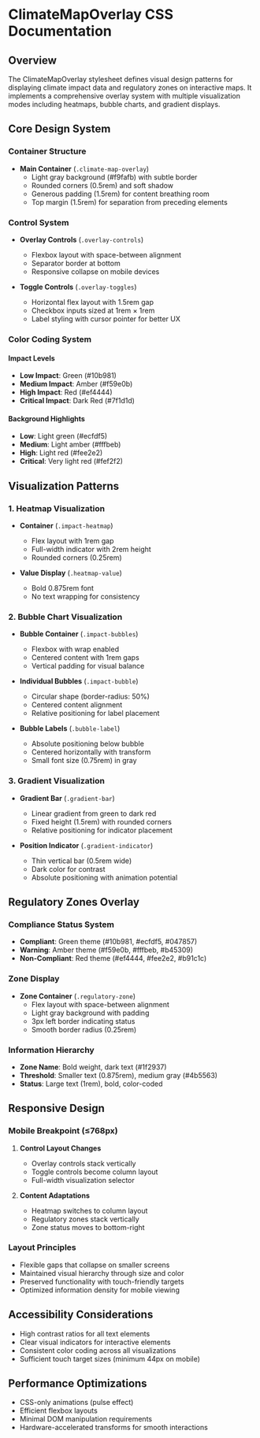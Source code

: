 # ClimateMapOverlay CSS Documentation

## Overview
The ClimateMapOverlay stylesheet defines visual design patterns for displaying climate impact data and regulatory zones on interactive maps. It implements a comprehensive overlay system with multiple visualization modes including heatmaps, bubble charts, and gradient displays.

## Core Design System

### Container Structure
- **Main Container** (`.climate-map-overlay`)
  - Light gray background (#f9fafb) with subtle border
  - Rounded corners (0.5rem) and soft shadow
  - Generous padding (1.5rem) for content breathing room
  - Top margin (1.5rem) for separation from preceding elements

### Control System
- **Overlay Controls** (`.overlay-controls`)
  - Flexbox layout with space-between alignment
  - Separator border at bottom
  - Responsive collapse on mobile devices
  
- **Toggle Controls** (`.overlay-toggles`)
  - Horizontal flex layout with 1.5rem gap
  - Checkbox inputs sized at 1rem × 1rem
  - Label styling with cursor pointer for better UX

### Color Coding System

#### Impact Levels
- **Low Impact**: Green (#10b981)
- **Medium Impact**: Amber (#f59e0b)
- **High Impact**: Red (#ef4444)
- **Critical Impact**: Dark Red (#7f1d1d)

#### Background Highlights
- **Low**: Light green (#ecfdf5)
- **Medium**: Light amber (#fffbeb)
- **High**: Light red (#fee2e2)
- **Critical**: Very light red (#fef2f2)

## Visualization Patterns

### 1. Heatmap Visualization
- **Container** (`.impact-heatmap`)
  - Flex layout with 1rem gap
  - Full-width indicator with 2rem height
  - Rounded corners (0.25rem)
  
- **Value Display** (`.heatmap-value`)
  - Bold 0.875rem font
  - No text wrapping for consistency

### 2. Bubble Chart Visualization
- **Bubble Container** (`.impact-bubbles`)
  - Flexbox with wrap enabled
  - Centered content with 1rem gaps
  - Vertical padding for visual balance
  
- **Individual Bubbles** (`.impact-bubble`)
  - Circular shape (border-radius: 50%)
  - Centered content alignment
  - Relative positioning for label placement
  
- **Bubble Labels** (`.bubble-label`)
  - Absolute positioning below bubble
  - Centered horizontally with transform
  - Small font size (0.75rem) in gray

### 3. Gradient Visualization
- **Gradient Bar** (`.gradient-bar`)
  - Linear gradient from green to dark red
  - Fixed height (1.5rem) with rounded corners
  - Relative positioning for indicator placement
  
- **Position Indicator** (`.gradient-indicator`)
  - Thin vertical bar (0.5rem wide)
  - Dark color for contrast
  - Absolute positioning with animation potential

## Regulatory Zones Overlay

### Compliance Status System
- **Compliant**: Green theme (#10b981, #ecfdf5, #047857)
- **Warning**: Amber theme (#f59e0b, #fffbeb, #b45309)
- **Non-Compliant**: Red theme (#ef4444, #fee2e2, #b91c1c)

### Zone Display
- **Zone Container** (`.regulatory-zone`)
  - Flex layout with space-between alignment
  - Light gray background with padding
  - 3px left border indicating status
  - Smooth border radius (0.25rem)

### Information Hierarchy
- **Zone Name**: Bold weight, dark text (#1f2937)
- **Threshold**: Smaller text (0.875rem), medium gray (#4b5563)
- **Status**: Large text (1rem), bold, color-coded

## Responsive Design

### Mobile Breakpoint (≤768px)
1. **Control Layout Changes**
   - Overlay controls stack vertically
   - Toggle controls become column layout
   - Full-width visualization selector

2. **Content Adaptations**
   - Heatmap switches to column layout
   - Regulatory zones stack vertically
   - Zone status moves to bottom-right

### Layout Principles
- Flexible gaps that collapse on smaller screens
- Maintained visual hierarchy through size and color
- Preserved functionality with touch-friendly targets
- Optimized information density for mobile viewing

## Accessibility Considerations
- High contrast ratios for all text elements
- Clear visual indicators for interactive elements
- Consistent color coding across all visualizations
- Sufficient touch target sizes (minimum 44px on mobile)

## Performance Optimizations
- CSS-only animations (pulse effect)
- Efficient flexbox layouts
- Minimal DOM manipulation requirements
- Hardware-accelerated transforms for smooth interactions